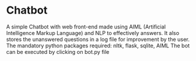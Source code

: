 # Chatbot
A simple Chatbot with web front-end made using AIML (Artificial Intelligence Markup Language) and NLP to effectively answers. It also stores the unanswered questions in a log file for improvement by the user.
The mandatory python packages required: nltk, flask, sqlite, AIML
The bot can be executed by clicking on bot.py file

